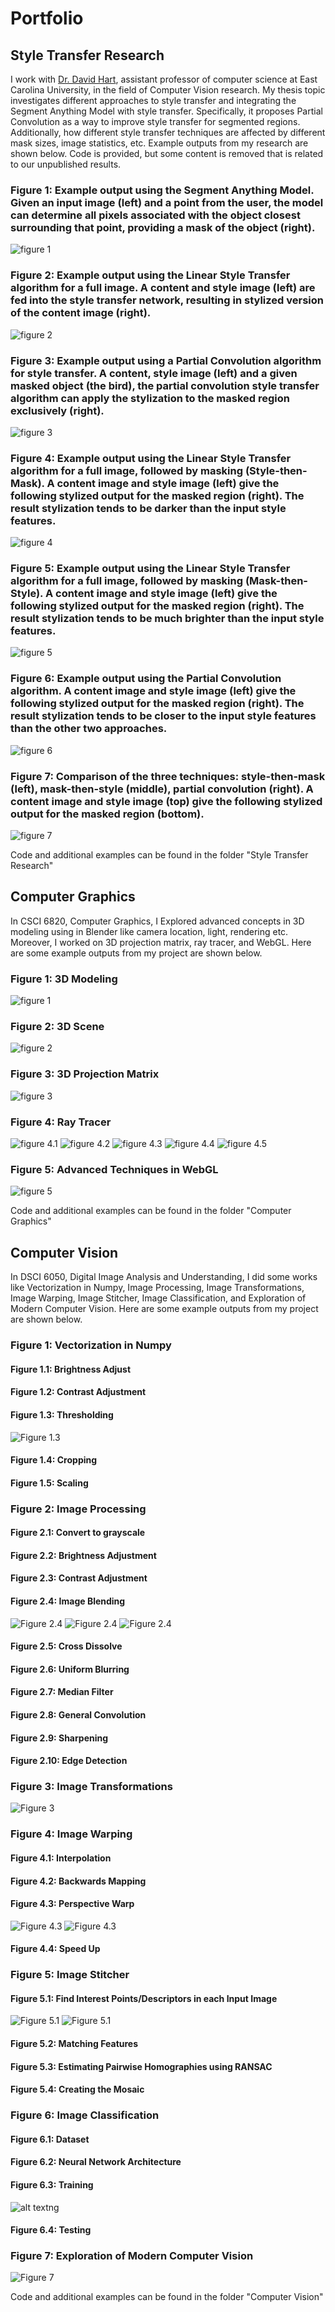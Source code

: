 # Portfolio

## Style Transfer Research

I work with [Dr. David Hart](http://davidhartcv.com), assistant professor of computer science at East Carolina University, in the field of Computer Vision research. My thesis topic investigates different approaches to style transfer and integrating the Segment Anything Model with style transfer. Specifically, it proposes Partial Convolution as a way to improve style transfer for segmented regions. Additionally, how different style transfer techniques are affected by different mask sizes, image statistics, etc. Example outputs from my research are shown below. Code is provided, but some content is removed that is related to our unpublished results.

### Figure 1: Example output using the Segment Anything Model. Given an input image (left) and a point from the user, the model can determine all pixels associated with the object closest surrounding that point, providing a mask of the object (right).
![figure 1](<1. Segment Anything Model.png>)

### Figure 2: Example output using the Linear Style Transfer algorithm for a full image.  A content and style image (left) are fed into the style transfer network, resulting in stylized version of the content image (right).
![figure 2](<2. Linear Style Transfer.jpg>)

### Figure 3: Example output using a Partial Convolution algorithm for style transfer. A content, style image (left) and a given masked object (the bird), the partial convolution style transfer algorithm can apply the stylization to the masked region exclusively (right).
![figure 3](<3. Partial Convolution + SAM.jpg>)

### Figure 4: Example output using the Linear Style Transfer algorithm for a full image, followed by masking (Style-then-Mask). A content image and style image (left) give the following stylized output for the masked region (right). The result stylization tends to be darker than the input style features.
![figure 4](<4. Style-then-Mask.jpg>)

### Figure 5: Example output using the Linear Style Transfer algorithm for a full image, followed by masking (Mask-then-Style). A content image and style image (left) give the following stylized output for the masked region (right). The result stylization tends to be much brighter than the input style features.
![figure 5](<5. Mask-then-Style.jpg>)

### Figure 6: Example output using the Partial Convolution algorithm. A content image and style image (left) give the following stylized output for the masked region (right). The result stylization tends to be closer to the input style features than the other two approaches.
![figure 6](<6. Partial Convolution.png>)

### Figure 7: Comparison of the three techniques: style-then-mask (left), mask-then-style (middle), partial convolution (right). A content image and style image (top) give the following stylized output for the masked region (bottom).
![figure 7](<7. Comparison.png>)


Code and additional examples can be found in the folder "Style Transfer Research"


## Computer Graphics

In CSCI 6820, Computer Graphics, I Explored advanced concepts in 3D modeling using in Blender like camera location, light, rendering etc. Moreover, I worked on 3D projection matrix, ray tracer, and WebGL. Here are some example outputs from my project are shown below.

### Figure 1: 3D Modeling
![figure 1](<Coffee table.png>)

### Figure 2: 3D Scene
![figure 2](<Furnished house.png>)

### Figure 3: 3D Projection Matrix
![figure 3](<Shape Drawing.png>)

### Figure 4: Ray Tracer
![figure 4.1](Scene_1.png) ![figure 4.2](Scene_2.png) ![figure 4.3](Scene_3.png) ![figure 4.4](Scene_4.png) ![figure 4.5](Scene_5.png)

### Figure 5: Advanced Techniques in WebGL
![figure 5](<Minecraft.png>)


Code and additional examples can be found in the folder "Computer Graphics"


## Computer Vision

In DSCI 6050, Digital Image Analysis and Understanding, I did some works like Vectorization in Numpy, Image Processing, Image Transformations, Image Warping, Image Stitcher, Image Classification, and Exploration of Modern Computer Vision. Here are some example outputs from my project are shown below.

### Figure 1: Vectorization in Numpy
#### Figure 1.1: Brightness Adjust
#### Figure 1.2: Contrast Adjustment
#### Figure 1.3: Thresholding
![Figure 1.3](<Thresholded Cat.png>)
#### Figure 1.4: Cropping
#### Figure 1.5: Scaling


### Figure 2: Image Processing
#### Figure 2.1: Convert to grayscale
#### Figure 2.2: Brightness Adjustment
#### Figure 2.3: Contrast Adjustment
#### Figure 2.4: Image Blending
![Figure 2.4](<Alpha Blend with Single Value.png>) ![Figure 2.4](<Alpha Blend with Mask 1.png>) ![Figure 2.4](<Alpha Blend with Mask 2.png>)
#### Figure 2.5: Cross Dissolve
#### Figure 2.6: Uniform Blurring
#### Figure 2.7: Median Filter
#### Figure 2.8: General Convolution 
#### Figure 2.9: Sharpening
#### Figure 2.10: Edge Detection

### Figure 3: Image Transformations
![Figure 3](Bird0.png)

### Figure 4: Image Warping
#### Figure 4.1: Interpolation
#### Figure 4.2: Backwards Mapping
#### Figure 4.3: Perspective Warp
![Figure 4.3](<tv.png>) ![Figure 4.3](<tv bird.png>)
#### Figure 4.4: Speed Up

### Figure 5: Image Stitcher
#### Figure 5.1: Find Interest Points/Descriptors in each Input Image
![Figure 5.1](<3 Campuses.png>) ![Figure 5.1](<Interest Points or Descriptors.png>)
#### Figure 5.2: Matching Features
#### Figure 5.3: Estimating Pairwise Homographies using RANSAC
#### Figure 5.4: Creating the Mosaic

### Figure 6: Image Classification
#### Figure 6.1: Dataset
#### Figure 6.2: Neural Network Architecture
#### Figure 6.3: Training
![alt text](<Training Loss.png>)ng
#### Figure 6.4: Testing

### Figure 7: Exploration of Modern Computer Vision
![Figure 7](<6. Blended.jpg>)


Code and additional examples can be found in the folder "Computer Vision"